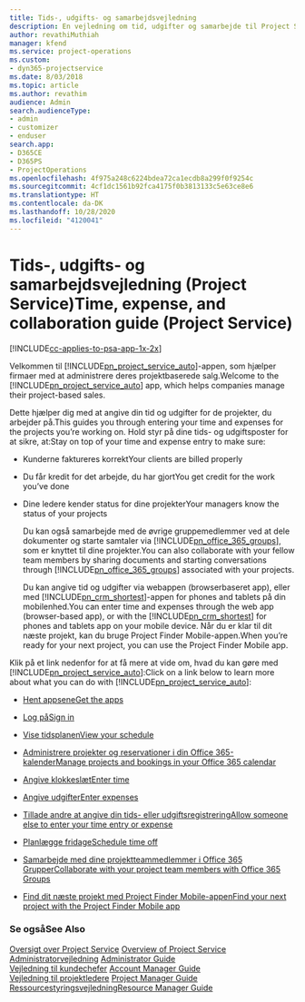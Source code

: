 ```yaml
---
title: Tids-, udgifts- og samarbejdsvejledning
description: En vejledning om tid, udgifter og samarbejde til Project Service
author: revathiMuthiah
manager: kfend
ms.service: project-operations
ms.custom:
- dyn365-projectservice
ms.date: 8/03/2018
ms.topic: article
ms.author: revathim
audience: Admin
search.audienceType:
- admin
- customizer
- enduser
search.app:
- D365CE
- D365PS
- ProjectOperations
ms.openlocfilehash: 4f975a248c6224bdea72ca1ecdb8a299f0f9254c
ms.sourcegitcommit: 4cf1dc1561b92fca4175f0b3813133c5e63ce8e6
ms.translationtype: HT
ms.contentlocale: da-DK
ms.lasthandoff: 10/28/2020
ms.locfileid: "4120041"
---
```

# <a name="time-expense-and-collaboration-guide-project-service"></a><span data-ttu-id="6f7ab-103">Tids-, udgifts- og samarbejdsvejledning (Project Service)</span><span class="sxs-lookup"><span data-stu-id="6f7ab-103">Time, expense, and collaboration guide (Project Service)</span></span>

[!INCLUDE[cc-applies-to-psa-app-1x-2x](../includes/cc-applies-to-psa-app-1x-2x.md)]

<span data-ttu-id="6f7ab-104">Velkommen til [!INCLUDE[pn_project_service_auto](../includes/pn-project-service-auto.md)]-appen, som hjælper firmaer med at administrere deres projektbaserede salg.</span><span class="sxs-lookup"><span data-stu-id="6f7ab-104">Welcome to the [!INCLUDE[pn_project_service_auto](../includes/pn-project-service-auto.md)] app, which helps companies manage their project-based sales.</span></span> 
  
 <span data-ttu-id="6f7ab-105">Dette hjælper dig med at angive din tid og udgifter for de projekter, du arbejder på.</span><span class="sxs-lookup"><span data-stu-id="6f7ab-105">This guides you through entering your time and expenses for the projects you’re working on.</span></span> <span data-ttu-id="6f7ab-106">Hold styr på dine tids- og udgiftsposter for at sikre, at:</span><span class="sxs-lookup"><span data-stu-id="6f7ab-106">Stay on top of your time and expense entry to make sure:</span></span>  
  
- <span data-ttu-id="6f7ab-107">Kunderne faktureres korrekt</span><span class="sxs-lookup"><span data-stu-id="6f7ab-107">Your clients are billed properly</span></span>  
  
- <span data-ttu-id="6f7ab-108">Du får kredit for det arbejde, du har gjort</span><span class="sxs-lookup"><span data-stu-id="6f7ab-108">You get credit for the work you’ve done</span></span>  
  
- <span data-ttu-id="6f7ab-109">Dine ledere kender status for dine projekter</span><span class="sxs-lookup"><span data-stu-id="6f7ab-109">Your managers know the status of your projects</span></span>  
  
  <span data-ttu-id="6f7ab-110">Du kan også samarbejde med de øvrige gruppemedlemmer ved at dele dokumenter og starte samtaler via [!INCLUDE[pn_office_365_groups](../includes/pn-office-365-groups.md)], som er knyttet til dine projekter.</span><span class="sxs-lookup"><span data-stu-id="6f7ab-110">You can also collaborate with your fellow team members by sharing documents and starting conversations through [!INCLUDE[pn_office_365_groups](../includes/pn-office-365-groups.md)] associated with your projects.</span></span>  
  
  <span data-ttu-id="6f7ab-111">Du kan angive tid og udgifter via webappen (browserbaseret app), eller med [!INCLUDE[pn_crm_shortest](../includes/pn-crm-shortest.md)]-appen for phones and tablets på din mobilenhed.</span><span class="sxs-lookup"><span data-stu-id="6f7ab-111">You can enter time and expenses through the web app (browser-based app), or with the [!INCLUDE[pn_crm_shortest](../includes/pn-crm-shortest.md)] for phones and tablets app on your mobile device.</span></span> <span data-ttu-id="6f7ab-112">Når du er klar til dit næste projekt, kan du bruge Project Finder Mobile-appen.</span><span class="sxs-lookup"><span data-stu-id="6f7ab-112">When you’re ready for your next project, you can use the Project Finder Mobile app.</span></span>  
  
<span data-ttu-id="6f7ab-113">Klik på et link nedenfor for at få mere at vide om, hvad du kan gøre med [!INCLUDE[pn_project_service_auto](../includes/pn-project-service-auto.md)]:</span><span class="sxs-lookup"><span data-stu-id="6f7ab-113">Click on a link below to learn more about what you can do with [!INCLUDE[pn_project_service_auto](../includes/pn-project-service-auto.md)]:</span></span>  
  
-   [<span data-ttu-id="6f7ab-114">Hent appsene</span><span class="sxs-lookup"><span data-stu-id="6f7ab-114">Get the apps</span></span>](../psa/get-apps.md)  
  
-   [<span data-ttu-id="6f7ab-115">Log på</span><span class="sxs-lookup"><span data-stu-id="6f7ab-115">Sign in</span></span>](../psa/sign-in.md)  
  
-   [<span data-ttu-id="6f7ab-116">Vise tidsplanen</span><span class="sxs-lookup"><span data-stu-id="6f7ab-116">View your schedule</span></span>](../psa/view-schedule.md)  
  
-   [<span data-ttu-id="6f7ab-117">Administrere projekter og reservationer i din Office 365-kalender</span><span class="sxs-lookup"><span data-stu-id="6f7ab-117">Manage projects and bookings in your Office 365 calendar</span></span>](../psa/manage-project-bookings-office-365-calendar.md)  
  
-   [<span data-ttu-id="6f7ab-118">Angive klokkeslæt</span><span class="sxs-lookup"><span data-stu-id="6f7ab-118">Enter time</span></span>](../psa/enter-time.md)  
  
-   [<span data-ttu-id="6f7ab-119">Angive udgifter</span><span class="sxs-lookup"><span data-stu-id="6f7ab-119">Enter expenses</span></span>](../psa/enter-expenses.md)  
  
-   [<span data-ttu-id="6f7ab-120">Tillade andre at angive din tids- eller udgiftsregistrering</span><span class="sxs-lookup"><span data-stu-id="6f7ab-120">Allow someone else to enter your time entry or expense</span></span>](../psa/allow-someone-else-enter-time-entry-expense.md)  
  
-   [<span data-ttu-id="6f7ab-121">Planlægge fridage</span><span class="sxs-lookup"><span data-stu-id="6f7ab-121">Schedule time off</span></span>](../psa/schedule-time-off.md)  
  
-   [<span data-ttu-id="6f7ab-122">Samarbejde med dine projektteammedlemmer i Office 365 Grupper</span><span class="sxs-lookup"><span data-stu-id="6f7ab-122">Collaborate with your project team members with Office 365 Groups</span></span>](../psa/collaborate-project-team-members-office-365-groups.md)  
  
-   [<span data-ttu-id="6f7ab-123">Find dit næste projekt med Project Finder Mobile-appen</span><span class="sxs-lookup"><span data-stu-id="6f7ab-123">Find your next project with the Project Finder Mobile app</span></span>](../psa/find-next-project-finder-mobile-app.md)  
  
### <a name="see-also"></a><span data-ttu-id="6f7ab-124">Se også</span><span class="sxs-lookup"><span data-stu-id="6f7ab-124">See Also</span></span>  
 <span data-ttu-id="6f7ab-125">[Oversigt over Project Service](../psa/overview.md) </span><span class="sxs-lookup"><span data-stu-id="6f7ab-125">[Overview of Project Service](../psa/overview.md) </span></span>  
 <span data-ttu-id="6f7ab-126">[Administratorvejledning](../psa/admin-guide.md) </span><span class="sxs-lookup"><span data-stu-id="6f7ab-126">[Administrator Guide](../psa/admin-guide.md) </span></span>  
 <span data-ttu-id="6f7ab-127">[Vejledning til kundechefer](../psa/account-manager-guide.md) </span><span class="sxs-lookup"><span data-stu-id="6f7ab-127">[Account Manager Guide](../psa/account-manager-guide.md) </span></span>  
 <span data-ttu-id="6f7ab-128">[Vejledning til projektledere](../psa/project-manager-guide.md) </span><span class="sxs-lookup"><span data-stu-id="6f7ab-128">[Project Manager Guide](../psa/project-manager-guide.md) </span></span>  
 [<span data-ttu-id="6f7ab-129">Ressourcestyringsvejledning</span><span class="sxs-lookup"><span data-stu-id="6f7ab-129">Resource Manager Guide</span></span>](../psa/resource-manager-guide.md)   
